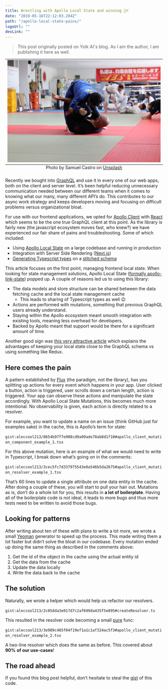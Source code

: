```yaml
---
title: Wrestling with Apollo Local State and winning 🤼‍♂️
date: "2019-05-16T22:12:03.284Z"
path: "/apollo-local-state-pains/"
logoUrl: ""
devLink: ""
---
```


> This post originally posted on Yolk AI's blog. As I am the author, I am publishing it here as well.

<table class="image">
  <caption align="bottom">Photo by Samuel Castro on <a href="https://unsplash.com/photos/cwScwJy5HQE">Unsplash</a></caption>
  <tr><td><img src="./photo1.jpg" alt="local-village"/></td></tr>
</table>

Recently we bought into [GraphQL](https://graphql.org/) and use it in every one of our web apps, both on the client and server level. It’s been helpful reducing unnecessary communication needed between our different teams when it comes to knowing what our many, many different API’s do. This contributes to our async work strategy and keeps developers moving and focusing on difficult problems versus organizational bloat.

For use with our frontend applications, we opted for [Apollo Client](https://github.com/apollographql/apollo-client) with [React](https://github.com/apollographql/react-apollo) which seems to be the one true GraphQL client at this point. As the library is fairly new (the javascript ecosystem moves fast, who knew?) we have experienced our fair share of pains and troubleshooting. Some of which included:

- Using [Apollo Local State](https://www.apollographql.com/docs/react/essentials/local-state) on a large codebase and running in production
- Integration with Server Side Rendering ([Next.js](https://nextjs.org/))
- [Generating Typescript types](https://github.com/apollographql/apollo-tooling#apollo-clientcodegen-output) on a [stitched schema](https://www.apollographql.com/docs/graphql-tools/schema-stitching)

This article focuses on the first point, managing frontend local state. When looking for state management solutions, Apollo Local State ([formally apollo-link-state](https://github.com/apollographql/apollo-link-state/blob/master/README.md#L5)) popped up. A couple of reasons led us to using this library:

- The data models and store structure can be shared between the data fetching cache and the local state management cache
  - This leads to sharing of Typescript types as well 😉
- Actions are performed with mutations, something that previous GraphQL users already understand.
- Staying within the Apollo ecosystem meant smooth integration with existing tools, meaning less overhead for developers.
- Backed by Apollo meant that support would be there for a significant amount of time.

Another good sign was [this very attractive article](https://blog.apollographql.com/reducing-our-redux-code-with-react-apollo-5091b9de9c2a) which explains the advantages of keeping your local state close to the GraphQL schema vs using something like Redux.

## Here comes the pain

A pattern established by [Flux](https://facebook.github.io/flux/docs/in-depth-overview.html#content) (the paradigm, not the library), has you splitting up actions for every event which happens in your app. User clicked a button, action is triggered, user scrolls down a certain length, action is triggered. Your app can observe these actions and manipulate the state accordingly. With Apollo Local State Mutations, this becomes much more intentional. No observability is given, each action is directly related to a resolver.

For example, you want to update a name on an issue (think GitHub just for examples sake) in the cache, this is Apollo’s term for state:

`gist:aleccool213/8654b97f7e908cd9a09ade70ab8d1f10#apollo_client_mutation_component_example_1.tsx`

For this above mutation, here is an example of what we would need to write in Typescript, I break down what’s going on in the comments:

`gist:aleccool213/3cec5fc7d337975543e0a546b5da2675#apollo_client_mutation_resolver_example_1.tsx`

That’s 60 lines to update a single attribute on one data entity in the cache. After doing a couple of these, you will start to pull your hair out. Mutations as is, don’t do a whole lot for you, this results in **a lot of boilerplate**. Having all of the boilerplate code is not ideal, it leads to more bugs and thus more tests need to be written to avoid those bugs.

## Looking for patterns

After writing about ten of these with plans to write a lot more, we wrote a small [Yeoman](https://yeoman.io/) generator to speed up the process. This made writing them a lot faster but didn’t solve the bloat in our codebase. Every mutation ended up doing the same thing as described in the comments above:

1. Get the id of the object in the cache using the actual entity id
2. Get the data from the cache
3. Update the data locally
4. Write the data back to the cache

## The solution

Naturally, we wrote a helper which would help us refactor our resolvers.

`gist:aleccool213/2c05dda3e017d7c2af699da435f5e895#createResolver.ts`

This resulted in the resolver code becoming a small [pure](https://en.wikipedia.org/wiki/Pure_function) func:

`gist:aleccool213/3e989c485f04f19ef1a1c1af324ac5f3#apollo_client_mutation_resolver_example_2.tsx`

A two-line resolver which does the same as before. This covered about **90%** **of our use-cases**!

## The road ahead

If you found this blog post helpful, don’t hesitate to steal the [gist](https://gist.github.com/aleccool213/2c05dda3e017d7c2af699da435f5e895) of this code.
